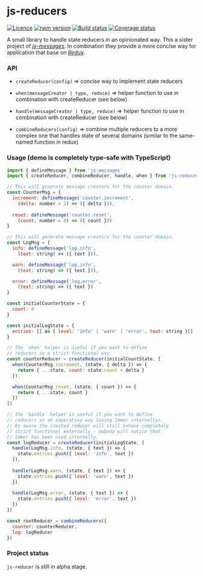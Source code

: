 # js-reducers

[![Licence](https://img.shields.io/badge/licence-LGPLv3-blue.svg?style=flat)](https://github.com/js-works/js-reducers/blob/master/LICENSE)
[![npm version](https://img.shields.io/npm/v/js-reducers.svg?style=flat)](https://www.npmjs.com/package/js-reducers)
[![Build status](https://travis-ci.com/js-works/js-reducers.svg)](https://travis-ci.org/js-works/js-reducers)
[![Coverage status](https://coveralls.io/repos/github/js-works/js-reducers/badge.svg?branch=master)](https://coveralls.io/github/js-works/js-reducers?branch=master)


A small library to handle state reducers in an opinionated way.
This a sister project of [*js-messages*](https://github.com/js-works/js-messages).
In combination they provide a more concise way for application that base on
[*Redux*](https://redux.js.org).

### API

* `createReducer(config)`
  => concise way to implement state reducers

* `when(messageCreator | type, reduce)`
  => helper function to use in combination with createReducer (see below)

* `handle(messageCreator | type, reduce)`
  => helper function to use in combination with createReducer (see below)

* `combineReducers(config)`
  => combine multiple reducers to a more complex one that handles state
  of several domains (similar to the same-named function in redux)

### Usage (demo is completely type-safe with TypeScript)

```javascript
import { defineMessage } from 'js-messages'
import { createReducer, combineReducer, handle, when } from 'js-reducers'

// This will generate message creators for the counter domain.
const CounterMsg = {
  increment: defineMessage('counter.increment',
    (delta: number = 1) => ({ delta })),
  
  reset: defineMessage('counter.reset',
    (count: number = 0) => ({ count }))
}

// This will generate message creators for the counter domain.
const LogMsg = {
  info: defineMessage('log.info',
    (text: string) => ({ text })),

  warn: defineMessage('log.info',
    (text: string) => ({ text })),

  error: defineMessage('log.error',
    (text: string) => ({ text })
}

const initialCounterState = {
  count: 0
}

const initialLogState = {
  entries: [] as { level: 'info' | 'warn' | 'error', text: string }[]
}

// The `when` helper is useful if you want to define
// reducers in a strict functional way.
const counterReducer = createReducer(initialCountState, [
  when(CounterMsg.increment, (state, { delta }) => {
    return { ...state, count: state.count + delta }
  }),

  when(CounterMsg.reset, (state, { count }) => {
    return { ...state, count }
  })
]) 

// The `handle` helper is useful if you want to define
// reducers in an imperative way (using Immer internally).
// Be aware the created reducer will still behave completely
// strict functional externally - nobody will notice that
// Immer has been used internally.
const logReducer = createReducer(initialLogState, [
  handle(LogMsg.info, (state, { text }) => {
    state.entries.push({ level: 'info', text })
  }),
  
  handle(LogMsg.warn, (state, { text }) => {
    state.entries.push({ level: 'warn', text })
  }),
  
  handle(LogMsg.error, (state, { text }) => {
    state.entries.push({ level: 'error', text })
  })
]) 

const rootReducer = combineReducers({
  counter: counterReducer,
  log: logReducer
})
```
### Project status

`js-reducer` is still in alpha stage.
